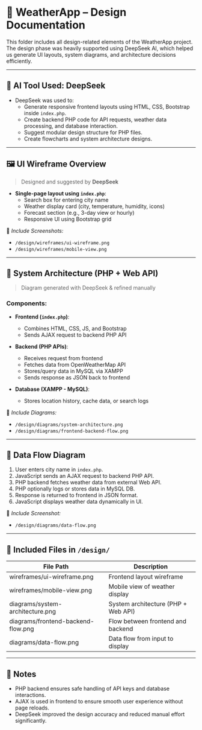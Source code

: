 # 🎨 WeatherApp – Design Documentation

This folder includes all design-related elements of the WeatherApp project. The design phase was heavily supported using DeepSeek AI, which helped us generate UI layouts, system diagrams, and architecture decisions efficiently.

---

## 🧠 AI Tool Used: DeepSeek

- DeepSeek was used to:
  - Generate responsive frontend layouts using HTML, CSS, Bootstrap inside `index.php`.
  - Create backend PHP code for API requests, weather data processing, and database interaction.
  - Suggest modular design structure for PHP files.
  - Create flowcharts and system architecture designs.

---

## 🖼️ UI Wireframe Overview

> Designed and suggested by **DeepSeek**

- **Single-page layout using `index.php`**:
  - Search box for entering city name
  - Weather display card (city, temperature, humidity, icons)
  - Forecast section (e.g., 3-day view or hourly)
  - Responsive UI using Bootstrap grid

📁 *Include Screenshots:*
- `/design/wireframes/ui-wireframe.png`
- `/design/wireframes/mobile-view.png`

---

## 🧱 System Architecture (PHP + Web API)

> Diagram generated with DeepSeek & refined manually

### Components:

- **Frontend (`index.php`)**:
  - Combines HTML, CSS, JS, and Bootstrap
  - Sends AJAX request to backend PHP API

- **Backend (PHP APIs)**:
  - Receives request from frontend
  - Fetches data from OpenWeatherMap API
  - Stores/query data in MySQL via XAMPP
  - Sends response as JSON back to frontend

- **Database (XAMPP - MySQL)**:
  - Stores location history, cache data, or search logs

📁 *Include Diagrams:*
- `/design/diagrams/system-architecture.png`
- `/design/diagrams/frontend-backend-flow.png`

---

## 🔄 Data Flow Diagram

1. User enters city name in `index.php`.
2. JavaScript sends an AJAX request to backend PHP API.
3. PHP backend fetches weather data from external Web API.
4. PHP optionally logs or stores data in MySQL DB.
5. Response is returned to frontend in JSON format.
6. JavaScript displays weather data dynamically in UI.

📁 *Include Screenshot:*
- `/design/diagrams/data-flow.png`

---

## 📁 Included Files in `/design/`

| File Path                              | Description                            |
|----------------------------------------|----------------------------------------|
| wireframes/ui-wireframe.png            | Frontend layout wireframe              |
| wireframes/mobile-view.png             | Mobile view of weather display         |
| diagrams/system-architecture.png       | System architecture (PHP + Web API)    |
| diagrams/frontend-backend-flow.png     | Flow between frontend and backend      |
| diagrams/data-flow.png                 | Data flow from input to display        |

---

## 📌 Notes

- PHP backend ensures safe handling of API keys and database interactions.
- AJAX is used in frontend to ensure smooth user experience without page reloads.
- DeepSeek improved the design accuracy and reduced manual effort significantly.


